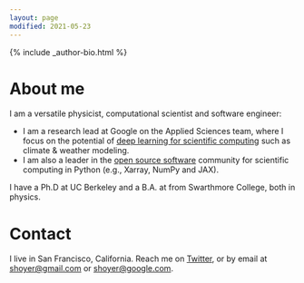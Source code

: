 ```yaml
---
layout: page
modified: 2021-05-23
---
```


<footer role="contentinfo">
  <div class="article-author-bottom">
    {% include _author-bio.html %}
  </div>
</footer>

# About me

I am a versatile physicist, computational scientist and software engineer:

- I am a research lead at Google on the Applied Sciences team, where I focus on
the potential of [deep learning for scientific computing](/science) such as climate &
weather modeling.
- I am also a leader in the [open source software](/software) community for
scientific computing in Python (e.g., Xarray, NumPy and JAX).

I have a Ph.D at UC Berkeley and a B.A. at from Swarthmore College, both in physics.

# Contact

I live in San Francisco, California.
Reach me on <a href="https://twitter.com/shoyer">Twitter</a>, or by email at
<shoyer@gmail.com> or <shoyer@google.com>.
